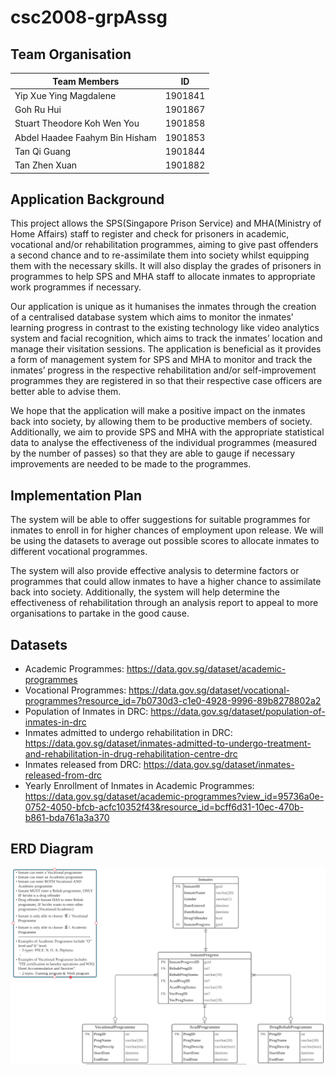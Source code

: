 # csc2008-grpAssg
## Team Organisation
| Team Members                       | ID        |
|------------------------------------|-----------|
| Yip Xue Ying Magdalene             | 1901841   |
| Goh Ru Hui                         | 1901867   |
| Stuart Theodore Koh Wen You        | 1901858   |
| Abdel Haadee Faahym Bin Hisham     | 1901853   |
| Tan Qi Guang                       | 1901844   |
| Tan Zhen Xuan                      | 1901882   |

## Application Background
This project allows the SPS(Singapore Prison Service)  and MHA(Ministry of Home Affairs) staff to register and check for prisoners in academic, vocational and/or rehabilitation programmes, aiming to give past offenders a second chance and to re-assimilate them into society whilst equipping them with the necessary skills. It will also display the grades of prisoners in programmes to help SPS and MHA staff to allocate inmates to appropriate work programmes if necessary.

Our application is unique as it humanises the inmates through the creation of a centralised database system which aims to monitor the inmates’ learning progress in contrast to the existing technology like video analytics system and facial recognition, which aims to track the inmates’ location and manage their visitation sessions. The application is beneficial as it provides a form of management system for SPS and MHA to monitor and track the inmates’ progress in the respective rehabilitation and/or self-improvement programmes they are registered in so that their respective case officers are better able to advise them.

We hope that the application will make a positive impact on the inmates back into society, by allowing them to be productive members of society. Additionally, we aim to provide SPS and MHA with the appropriate statistical data to analyse the effectiveness of the individual programmes (measured by the number of passes) so that they are able to gauge if necessary improvements are needed to be made to the programmes.

## Implementation Plan
The system will be able to offer suggestions for suitable programmes for inmates to enroll in for higher chances of employment upon release. We will be using the datasets to average out possible scores to allocate inmates to different vocational programmes.

The system will also provide effective analysis to determine factors or programmes that could allow inmates to have a higher chance to assimilate back into society. Additionally, the system will help determine the effectiveness of rehabilitation through an analysis report to appeal to more organisations to partake in the good cause.

## Datasets
- Academic Programmes: https://data.gov.sg/dataset/academic-programmes
- Vocational Programmes: https://data.gov.sg/dataset/vocational-programmes?resource_id=7b0730d3-c1e0-4928-9996-89b8278802a2
- Population of Inmates in DRC: https://data.gov.sg/dataset/population-of-inmates-in-drc
- Inmates admitted to undergo rehabilitation in DRC: https://data.gov.sg/dataset/inmates-admitted-to-undergo-treatment-and-rehabilitation-in-drug-rehabilitation-centre-drc
- Inmates released from DRC: https://data.gov.sg/dataset/inmates-released-from-drc
- Yearly Enrollment of Inmates in Academic Programmes: https://data.gov.sg/dataset/academic-programmes?view_id=95736a0e-0752-4050-bfcb-acfc10352f43&resource_id=bcff6d31-10ec-470b-b861-bda761a3a370 

## ERD Diagram
![alt text](https://github.com/921am/csc2008-grpAssg/blob/main/csc2008ERD.png)

